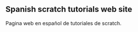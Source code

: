 Spanish scratch tutorials web site
----------------------------------
Pagina web en español de tutoriales de scratch.
